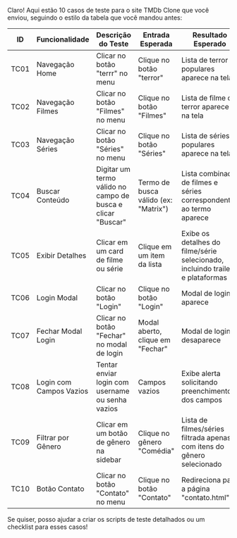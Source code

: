 Claro! Aqui estão 10 casos de teste para o site TMDb Clone que você enviou, seguindo o estilo da tabela que você mandou antes:

| **ID** | **Funcionalidade**      | **Descrição do Teste**                                      | **Entrada Esperada**                 | **Resultado Esperado**                                                        | **Status** |
| ------ | ----------------------- | ----------------------------------------------------------- | ------------------------------------ | ----------------------------------------------------------------------------- | ---------- |
| TC01   | Navegação Home          | Clicar no botão "terrr" no menu                             | Clique no botão "terror"             | Lista de terror populares aparece na tela                                     | ✅          |
| TC02   | Navegação Filmes        | Clicar no botão "Filmes" no menu                            | Clique no botão "Filmes"             | Lista de filme de terror aparece na tela                                     | ✅          |
| TC03   | Navegação Séries        | Clicar no botão "Séries" no menu                            | Clique no botão "Séries"             | Lista de séries populares aparece na tela                                     | ✅          |
| TC04   | Buscar Conteúdo         | Digitar um termo válido no campo de busca e clicar "Buscar" | Termo de busca válido (ex: "Matrix") | Lista combinada de filmes e séries correspondentes ao termo aparece           | ✅          |
| TC05   | Exibir Detalhes         | Clicar em um card de filme ou série                         | Clique em um item da lista           | Exibe os detalhes do filme/série selecionado, incluindo trailer e plataformas | ✅          |
| TC06   | Login Modal             | Clicar no botão "Login"                                     | Clique no botão "Login"              | Modal de login aparece                                                        | ✅          |
| TC07   | Fechar Modal Login      | Clicar no botão "Fechar" no modal de login                  | Modal aberto, clique em "Fechar"     | Modal de login desaparece                                                     | ✅          |
| TC08   | Login com Campos Vazios | Tentar enviar login com username ou senha vazios            | Campos vazios                        | Exibe alerta solicitando preenchimento dos campos                             | ✅          |
| TC09   | Filtrar por Gênero      | Clicar em um botão de gênero na sidebar                     | Clique no gênero "Comédia"           | Lista de filmes/séries filtrada apenas com itens do gênero selecionado        | ✅          |
| TC10   | Botão Contato           | Clicar no botão "Contato" no menu                           | Clique no botão "Contato"            | Redireciona para a página "contato.html"                                      | ✅          |

Se quiser, posso ajudar a criar os scripts de teste detalhados ou um checklist para esses casos!
